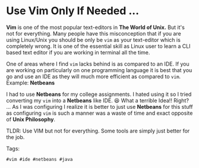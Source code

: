 # Use Vim Only If Needed ...

**Vim** is one of the most popular text-editors in **The World of
Unix.** But it's not for everything. Many people have this misconception
that if you are using Linux/Unix you should be only be `vim` as your
text-editor which is completely wrong. It is one of the essential skill
as Linux user to learn a CLI based text editor if you are working in
terminal all the time.

One of areas where I find `vim` lacks behind is as compared to an IDE.
If you are working on particularly on one programming language it is
best that you go and use an IDE as they will much more efficient as
compared to `vim`. Example: **Netbeans**

I had to use **Netbeans** for my college assignments. I hated using it
so I tried converting my `vim` into a **Netbeans** like IDE. 😆 What a
terrible Idea!! Right? ... As I was configuring I realize it is better
to just use **Netbeans** for this stuff as configuring `vim` is such a
manner was a waste of time and exact opposite of **Unix Philosophy**.

TLDR: Use VIM but not for everything. Some tools are simply just better
for the job.

Tags:

    #vim #ide #netbeans #java
